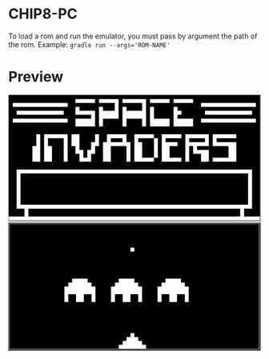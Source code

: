 # CHIP8-PC
To load a rom and run the emulator, you must pass by argument the path of the rom. Example: ```gradle run --args='ROM-NAME'```

# Preview
![](docs/screenshot1.png)
![](docs/screenshot2.png)
